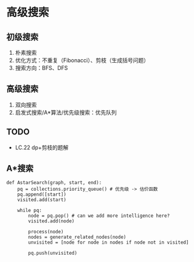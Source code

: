 # 高级搜索

## 初级搜索

1. 朴素搜索
2. 优化方式：不重复（Fibonacci）、剪枝（生成括号问题）
3. 搜索方向：BFS、DFS

## 高级搜索

1. 双向搜索
2. 启发式搜索/A*算法/优先级搜索：优先队列

## TODO

- LC.22 dp+剪枝的题解

## A*搜索

```lang=python
def AstarSearch(graph, start, end):
    pq = collections.priority_queue() # 优先级 -> 估价函数
    pq.append([start])
    visited.add(start)

    while pq:
        node = pq.pop() # can we add more intelligence here?
        visited.add(node)

        process(node)
        nodes = generate_related_nodes(node)
        unvisited = [node for node in nodes if node not in visited]

        pq.push(unvisited)
```